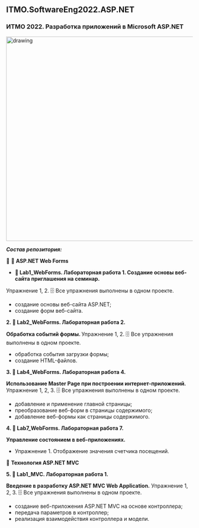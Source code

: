 ## ITMO.SoftwareEng2022.ASP.NET 
### ИТМО 2022. Разработка приложений в Microsoft ASP.NET
<img src="https://ie.wampi.ru/2022/09/29/AASP_NET.jpg" alt="drawing" width="550"/>

***Состав репозитория:***

🚩 <url> &#128194; **ASP.NET Web Forms**</url>

  + <strong> &#128194; Lab1_WebForms. Лабораторная работа 1. Создание основы веб-сайта приглашения на семинар. </strong>
 
 Упражнение 1, 2. &#128452; Все упражнения выполнены в одном проекте.
 
   * создание основы веб-сайта ASP.NET;
  * создание форм веб-сайта.

<strong>2. &#128194; Lab2_WebForms. Лабораторная работа 2. </strong>

<strong> Обработка событий формы. </strong>
Упражнение 1, 2. &#128452; Все упражнения выполнены в одном проекте.
 + обработка события загрузки формы;
 + создание HTML-файлов.
 
 <strong>3. &#128194; Lab4_WebForms. Лабораторная работа 4. </strong>
 
 <strong> Использование Master Page при построении интернет-приложений. </strong>
 Упражнение 1, 2, 3. &#128452; Все упражнения выполнены в одном проекте.
 + добавление и применение главной страницы;
 + преобразование веб-форм в страницы содержимого;
 + добавление веб-формы как страницы содержимого.
 
 <strong>4. &#128194; Lab7_WebForms. Лабораторная работа 7. </strong>
 
 <strong> Управление состоянием в веб-приложениях. </strong>
 
  + Упражнение 1. Отображение значения счетчика посещений.

🚩 <url>**Технология ASP.NET MVC**</url>

<strong>5. &#128194; Lab1_MVC. Лабораторная работа 1. </strong>

<strong> Введение в разработку ASP.NET MVC Web Application.</strong>
 Упражнение 1, 2, 3. &#128452; Все упражнения выполнены в одном проекте.
 
  + cоздание веб-приложения ASP.NET MVC на основе контроллера;
  + передача параметров в контроллер;
  + реализация взаимодействия контроллера и модели.
  
